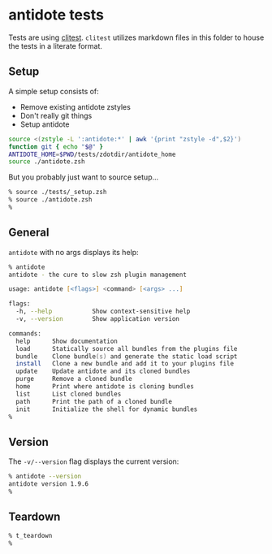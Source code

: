 # antidote tests

Tests are using [clitest](https://github.com/aureliojargas/clitest). `clitest` utilizes markdown files in this folder to house the tests in a literate format.

## Setup

A simple setup consists of:

- Remove existing antidote zstyles
- Don't really git things
- Setup antidote

```zsh
source <(zstyle -L ':antidote:*' | awk '{print "zstyle -d",$2}')
function git { echo "$@" }
ANTIDOTE_HOME=$PWD/tests/zdotdir/antidote_home
source ./antidote.zsh
```

But you probably just want to source setup...

```zsh
% source ./tests/_setup.zsh
% source ./antidote.zsh
%
```

## General

`antidote` with no args displays its help:

```zsh
% antidote
antidote - the cure to slow zsh plugin management

usage: antidote [<flags>] <command> [<args> ...]

flags:
  -h, --help           Show context-sensitive help
  -v, --version        Show application version

commands:
  help      Show documentation
  load      Statically source all bundles from the plugins file
  bundle    Clone bundle(s) and generate the static load script
  install   Clone a new bundle and add it to your plugins file
  update    Update antidote and its cloned bundles
  purge     Remove a cloned bundle
  home      Print where antidote is cloning bundles
  list      List cloned bundles
  path      Print the path of a cloned bundle
  init      Initialize the shell for dynamic bundles
%
```

## Version

The `-v/--version` flag displays the current version:

```zsh
% antidote --version
antidote version 1.9.6
%
```

## Teardown

```zsh
% t_teardown
%
```
